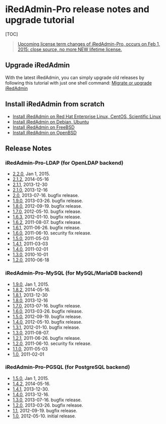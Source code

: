 # iRedAdmin-Pro release notes and upgrade tutorial

[TOC]

> [Upcoming license term changes of iRedAdmin-Pro, occurs on Feb 1, 2015: close source, no more NEW lifetime license.](http://www.iredmail.org/forum/topic8450.html)

## Upgrade iRedAdmin

With the latest iRedAdmin, you can simply upgrade old releases by following
this tutorial with just one shell command:
[Migrate or upgrade iRedAdmin](./migrate.or.upgrade.iredadmin.html)

## Install iRedAdmin from scratch

* [Install iRedAdmin on Red Hat Enterprise Linux, CentOS, Scientific Linux](./install.iredadmin.on.rhel.html)
* [Install iRedAdmin on Debian, Ubuntu](./install.iredadmin.on.debian.html)
* [Install iRedAdmin on FreeBSD](./install.iredadmin.on.freebsd.html)
* [Install iRedAdmin on OpenBSD](./install.iredadmin.on.openbsd.html)

## Release Notes

### iRedAdmin-Pro-LDAP (for OpenLDAP backend)

* [2.2.0](http://www.iredmail.org/forum/topic8447.html), Jan 1, 2015.
* [2.1.2](http://www.iredmail.org/forum/topic6925-news-announcements-bug-fixes-iredadminproldap212-has-been-released.html), 2014-05-16
* [2.1.1](http://www.iredmail.org/forum/topic5911.html), 2013-12-30
* [2.1.0](http://www.iredmail.org/forum/topic5832-news-announcements-bug-fixes-iredadminproldap21-has-been-released.html), 2013-12-16
* [2.0](http://www.iredmail.org/forum/topic5168-news-announcements-bug-fixes-iredadminproldap20-has-been-released.html), 2013-07-16. bugfix release.
* [1.9.0](http://www.iredmail.org/forum/topic4647-news-announcements-bug-fixes-iredadminproldap190-has-been-released.html), 2013-03-26. bugfix release.
* [1.8.0](http://www.iredmail.org/forum/topic3919-news-announcements-bug-fixes-iredadminproldap180-has-been-released.html), 2012-09-19. bugfix release.
* [1.7.0](http://www.iredmail.org/forum/topic3369-news-announcements-bug-fixes-iredadminproldap172-has-been-released.html), 2012-05-10. bugfix release.
* [1.6.3](http://www.iredmail.org/wiki/index.php?title=Release.Notes/iRedAdmin-Pro/LDAP/1.6.3), 2012-01-10. bugfix release.
* [1.6.2](http://www.iredmail.org/wiki/index.php?title=Release.Notes/iRedAdmin-Pro/LDAP/1.6.2), 2011-08-07. bugfix release.
* [1.6.1](http://www.iredmail.org/wiki/index.php?title=Release.Notes/iRedAdmin-Pro/LDAP/1.6.1), 2011-06-26. bugfix release.
* [1.6.0](http://www.iredmail.org/wiki/index.php?title=Release.Notes/iRedAdmin-Pro/LDAP/1.6.0), 2011-06-10. security fix release.
* [1.5.0](http://www.iredmail.org/wiki/index.php?title=Release.Notes/iRedAdmin-Pro/LDAP/1.5.0), 2011-05-03
* [1.4.1](http://www.iredmail.org/wiki/index.php?title=Release.Notes/iRedAdmin-Pro/LDAP/1.4.1), 2011-03-03
* [1.4.0](http://www.iredmail.org/wiki/index.php?title=Release.Notes/iRedAdmin-Pro/LDAP/1.4.0), 2011-02-01
* [1.3.0](http://www.iredmail.org/wiki/index.php?title=Release.Notes/iRedAdmin-Pro/LDAP/1.3.0), 2010-10-01
* [1.2.0](http://www.iredmail.org/wiki/index.php?title=Release.Notes/iRedAdmin-Pro/LDAP/1.2.0), 2010-06-18

### iRedAdmin-Pro-MySQL (for MySQL/MariaDB backend)

* [1.9.0](http://www.iredmail.org/forum/topic8448.html), Jan 1, 2015.
* [1.8.2](http://www.iredmail.org/forum/topic6924.html), 2014-05-16.
* [1.8.1](http://www.iredmail.org/forum/topic5912.html), 2013-12-30
* [1.8.0](http://www.iredmail.org/forum/topic5834.html), 2013-12-16
* [1.7.0](http://www.iredmail.org/forum/topic5169.html), 2013-07-16. bugfix release.
* [1.6.0](http://www.iredmail.org/forum/topic4649.html), 2013-03-26. bugfix release.
* [1.5.0](http://www.iredmail.org/forum/topic3920.html), 2012-09-19. bugfix release.
* [1.4.0](http://www.iredmail.org/forum/topic3370.html), 2012-05-10. bugfix release.
* [1.3.1](http://www.iredmail.org/wiki/index.php?title=Release.Notes/iRedAdmin-Pro/MySQL/1.3.1), 2012-01-10. bugfix release.
* [1.3.0](http://www.iredmail.org/wiki/index.php?title=Release.Notes/iRedAdmin-Pro/MySQL/1.3.0), 2011-08-07.
* [1.2.1](http://www.iredmail.org/wiki/index.php?title=Release.Notes/iRedAdmin-Pro/MySQL/1.2.1), 2011-06-26. bugfix release. 
* [1.2.0](http://www.iredmail.org/wiki/index.php?title=Release.Notes/iRedAdmin-Pro/MySQL/1.2.0), 2011-06-10. security fix release.
* [1.1.0](http://www.iredmail.org/wiki/index.php?title=Release.Notes/iRedAdmin-Pro/MySQL/1.1.0), 2011-05-03
* [1.0](http://www.iredmail.org/wiki/index.php?title=Release.Notes/iRedAdmin-Pro/MySQL/1.0), 2011-02-01

### iRedAdmin-Pro-PGSQL (for PostgreSQL backend)

* [1.5.0](http://www.iredmail.org/forum/topic8449.html), Jan 1, 2015.
* [1.4.2](http://www.iredmail.org/forum/topic6926.html), 2014-05-16.
* [1.4.1](http://www.iredmail.org/forum/topic5913.html), 2013-12-30.
* [1.4.0](http://www.iredmail.org/forum/topic5833.html), 2013-12-16.
* [1.3.0](http://www.iredmail.org/forum/topic5170.html), 2013-07-16. bugfix release.
* [1.2.0](http://www.iredmail.org/forum/topic4650.html), 2013-03-26. bugfix release.
* [1.1](http://www.iredmail.org/forum/topic3921.html), 2012-09-19. bugfix release.
* [1.0](http://www.iredmail.org/wiki/index.php?title=Release.Notes/iRedAdmin-Pro/PGSQL/1.0), 2012-05-10. initial release.
